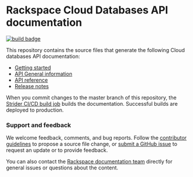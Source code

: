 # Rackspace Cloud Databases API documentation

[![build badge](https://build.developer.rackspace.com/rackerlabs/docs-databases/badge?branch=master)](https://build.developer.rackspace.com/rackerlabs/docs-cloud-databases/)

This repository contains the source files that generate the following Cloud databases API documentation: 

* [Getting started](https://developer.rackspace.com/docs/cloud-databases/v1/getting-started/)
* [API General information](https://developer.rackspace.com/docs/cloud-databases/v1/getting-started/)
* [API reference](https://developer.rackspace.com/docs/cloud-databases/v1/getting-started/)
* [Release notes](https://developer.rackspace.com/docs/cloud-databases/v1/release-notes/)

When you commit changes to the master branch of this repository, the 
[Strider CI/CD build job](https://build.developer.rackspace.com/rackerlabs/docs-cloud-databases/) 
builds the documentation. Successful builds are deployed to production.

### Support and feedback

We welcome feedback, comments, and bug reports. Follow the 
[contributor guidelines](../CONTRIBUTING.md) 
to propose a source file change, or [submit a GitHub issue](https://github.com/rackerlabs/docs-cloud-databases/issues/new) 
to request an update or to provide feedback.

You can also contact the [Rackspace documentation team](mailto:devdoc@rackspace.com) directly for general issues 
or questions about the content. 
